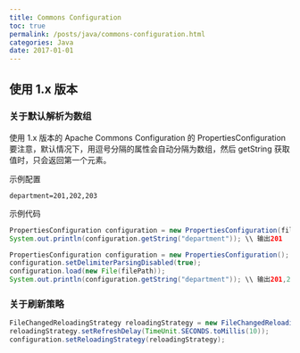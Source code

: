 ```yaml
---
title: Commons Configuration
toc: true
permalink: /posts/java/commons-configuration.html
categories: Java
date: 2017-01-01
---
```


## 使用 1.x 版本

### 关于默认解析为数组

使用 1.x 版本的 Apache Commons Configuration 的 PropertiesConfiguration 要注意，默认情况下，用逗号分隔的属性会自动分隔为数组，然后 getString 获取值时，只会返回第一个元素。

示例配置

```properties
department=201,202,203
```

示例代码

```java
PropertiesConfiguration configuration = new PropertiesConfiguration(filePath);
System.out.println(configuration.getString("department")); \\ 输出201

PropertiesConfiguration configuration = new PropertiesConfiguration();
configuration.setDelimiterParsingDisabled(true);
configuration.load(new File(filePath));
System.out.println(configuration.getString("department")); \\ 输出201,202,203
```

### 关于刷新策略

```java
FileChangedReloadingStrategy reloadingStrategy = new FileChangedReloadingStrategy();
reloadingStrategy.setRefreshDelay(TimeUnit.SECONDS.toMillis(10));
configuration.setReloadingStrategy(reloadingStrategy);
```

